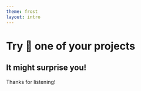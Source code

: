 ```yaml
---
theme: frost
layout: intro
---
```


# Try 👾 one of your projects

## It might surprise you!

Thanks for listening!
